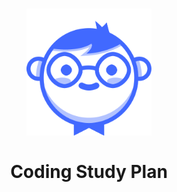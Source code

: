 <h1 align="center">
  <img src="https://raw.githubusercontent.com/steffenpedersen/coding-study-plan/master/emoji.png" width="200px">
  <br><br>
  Coding Study Plan
</h1>
